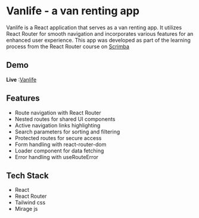 # Vanlife - a van renting app

Vanlife is a React application that serves as a van renting app. It utilizes React Router for smooth navigation and incorporates various features for an enhanced user experience. This app was developed as part of the learning process from the React Router course on [Scrimba](https://www.scrimba.com)

## Demo

**Live** :[Vanlife](https://vanlife-rent-a-van.netlify.app/)

## Features

- Route navigation with React Router
- Nested routes for shared UI components
- Active navigation links highlighting
- Search parameters for sorting and filtering
- Protected routes for secure access
- Form handling with react-router-dom
- Loader component for data fetching
- Error handling with useRouteError

## Tech Stack

- React
- React Router
- Tailwind css
- Mirage js
